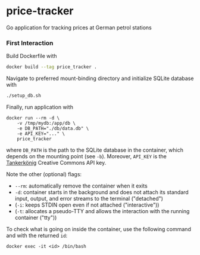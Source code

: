 # price-tracker
Go application for tracking prices at German petrol stations

### First Interaction

Build Dockerfile with
```sh
docker build --tag price_tracker .
```

Navigate to preferred mount-binding directory and initialize SQLite database with 
```sh
./setup_db.sh
```

Finally, run application with 
```
docker run --rm -d \
    -v /tmp/mydb:/app/db \
    -e DB_PATH="./db/data.db" \
    -e API_KEY="..." \
    price_tracker
```
where `DB_PATH` is the path to the SQLite database in the container, which depends on the mounting point (see `-b`).
Moreover, `API_KEY` is the [Tankerkönig](https://creativecommons.tankerkoenig.de/) Creative Commons API key.

Note the other (optional) flags:
- `--rm`: automatically remove the container when it exits
- `-d`: container starts in the background and does not attach its standard input, output, and error streams to the terminal ("detached")
- (`-i`: keeps STDIN open even if not attached ("interactive"))
- (`-t`: allocates a pseudo-TTY and allows the interaction with the running container ("tty"))

To check what is going on inside the container, use the following command and with the returned `id`:
```
docker exec -it <id> /bin/bash
```

